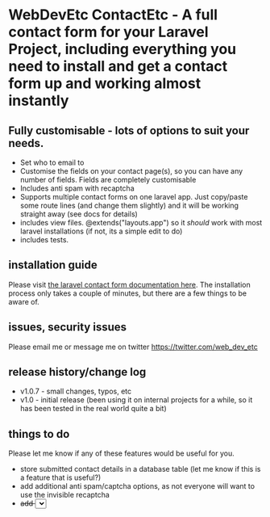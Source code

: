 # WebDevEtc ContactEtc - A full contact form for your Laravel Project, including everything you need to install and get a contact form up and working almost instantly

## Fully customisable - lots of options to suit your needs.

- Set who to email to
- Customise the fields on your contact page(s), so you can have any number of fields. Fields are completely customisable
- Includes anti spam with recaptcha
- Supports multiple contact forms on one laravel app. Just copy/paste some route lines (and change them slightly) and it will be working straight away (see docs for details)
- includes view files. @extends("layouts.app") so it *should* work with most laravel installations (if not, its a simple edit to do)
- includes tests.



## installation guide

Please visit [the laravel contact form documentation here](https://webdevetc.com/contactetc/). The installation process only takes a couple of minutes, but there are a few things to be aware of.

## issues, security issues

Please email me or message me on twitter https://twitter.com/web_dev_etc

## release history/change log

- v1.0.7 - small changes, typos, etc
- v1.0 - initial release (been using it on internal projects for a while, so it has been tested in the real world quite a bit)

## things to do

Please let me know if any of these features would be useful for you.

- store submitted contact details in a database table (let me know if this is a feature that is useful?)
- add additional anti spam/captcha options, as not everyone will want to use the invisible recaptcha
- <strike>add <select> dropdowns. Is this someone people want on a contact form? please let me know</strike>
